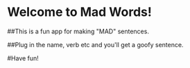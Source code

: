 # Welcome to Mad Words! 

##This is a fun app for making "MAD" sentences.

##Plug in the name, verb etc and you'll get a goofy sentence. 

#Have fun!
